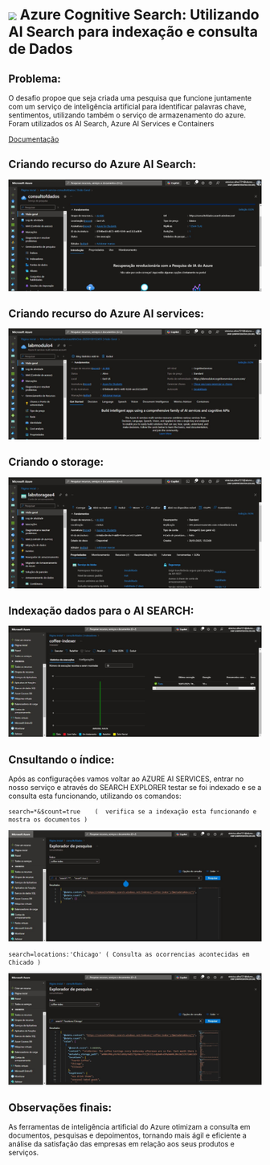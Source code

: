 <h1>
    <a href="https://www.dio.me/">
     <img align="center" width="60px" src="https://hermes.dio.me/lab_projects/badges/619af8f8-d138-4e40-9d48-fec7b318e44d.png"></a>
    <span> 
Azure Cognitive Search: Utilizando AI Search para indexação e consulta de Dados</span>
</h1>

## Problema:

O desafio propoe que seja criada uma pesquisa que funcione juntamente com um serviço de inteligência artificial para identificar palavras chave, sentimentos, utilizando também o serviço de armazenamento do azure. Foram utilizados os AI Search, Azure AI Services e Containers

[Documentação](https://microsoftlearning.github.io/mslearn-ai-fundamentals/Instructions/Labs/11-ai-search.html)

## Criando recurso do Azure AI Search:     

<img src="img/01.jpg">

## Criando recurso do Azure AI services:      

<img src="img/02.jpg">

## Criando o storage:      

<img src="img/05.jpg">


## Indexação dados para o AI SEARCH:      

<img src="img/08.jpg">

##  Cnsultando o índice:      

Após as configurações vamos voltar ao AZURE AI SERVICES, entrar no nosso serviço e através do SEARCH EXPLORER testar se foi indexado e se a consulta esta funcionando, utilizando os comandos:

```
search=*&$count=true    (  verifica se a indexação esta funcionando e mostra os documentos )
```

<img src="img/09.jpg">

```
search=locations:'Chicago' ( Consulta as ocorrencias acontecidas em Chicado )
```
<img src="img/10.jpg">


## Observações finais:      

As ferramentas de inteligência artificial do Azure otimizam a consulta em documentos, pesquisas e depoimentos, tornando mais ágil e eficiente a análise da satisfação das empresas em relação aos seus produtos e serviços.
